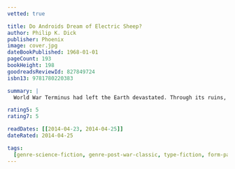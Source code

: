 ```yaml
---
vetted: true

title: Do Androids Dream of Electric Sheep?
author: Philip K. Dick
publisher: Phoenix
image: cover.jpg
dateBookPublished: 1968-01-01
pageCount: 193
bookHeight: 198
goodreadsReviewId: 827849724
isbn13: 9781780220383

summary: |
  World War Terminus had left the Earth devastated. Through its ruins, bounty hunter Rick Deckard stalked, in search of the renegade replicants who were his prey. When he wasn't 'retiring' them with his laser weapon, he dreamed of owning a live animal - the ultimate status symbol in a world all but bereft of animal life. Then Rick got his chance: the assignment to kill six Nexus-6 targets, for a huge reward. But in Deckard's world things were never that simple, and his assignment quickly turned into a nightmare kaleidoscope of subterfuge and deceit - and the threat of death for the hunter rather than the hunted.

rating5: 5
rating7: 5

readDates: [[2014-04-23, 2014-04-25]]
dateRated: 2014-04-25

tags:
  [genre-science-fiction, genre-post-war-classic, type-fiction, form-paperback]
---
```

